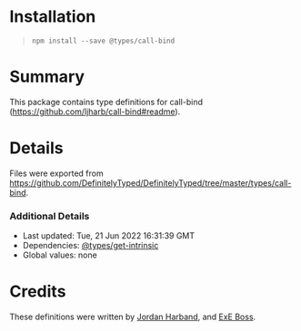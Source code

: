 # Installation
> `npm install --save @types/call-bind`

# Summary
This package contains type definitions for call-bind (https://github.com/ljharb/call-bind#readme).

# Details
Files were exported from https://github.com/DefinitelyTyped/DefinitelyTyped/tree/master/types/call-bind.

### Additional Details
 * Last updated: Tue, 21 Jun 2022 16:31:39 GMT
 * Dependencies: [@types/get-intrinsic](https://npmjs.com/package/@types/get-intrinsic)
 * Global values: none

# Credits
These definitions were written by [Jordan Harband](https://github.com/ljharb), and [ExE Boss](https://github.com/ExE-Boss).
